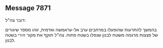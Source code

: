 ## Message 7871

דובר צה"ל:

בהמשך להתרעות שהופעלו במרחבים ערב אל-עראמשה ואדמית, זוהו מספר שיגורים של פצצות מרגמה משטח לבנון שנפלו בשטח פתוח.
צה"ל תוקף את מקור הירי בשטח לבנון.

